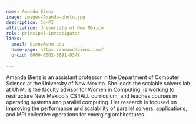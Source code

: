 ```yaml
---
name: Amanda Bienz
image: images/Amanda-photo.jpg
description: Co-PI
affiliation: University of New Mexico
role: principal-investigator
links:
  email: bienz@unm.edu
  home-page: https://amandabienz.com/
  orcid: 0000-0002-8891-934X
  
---
```


Amanda Bienz is an assistant professor in the Department of Computer Science at the University of New Mexico. She leads the scalable solvers lab at UNM, is the faculty advisor for Women in Computing, is working to restructure New Mexico's CS4ALL curriculum, and teaches courses in operating systems and parallel computing. Her research is focused on improving the performance and scalability of parallel solvers, applications, and MPI collective operations for emerging architectures.
